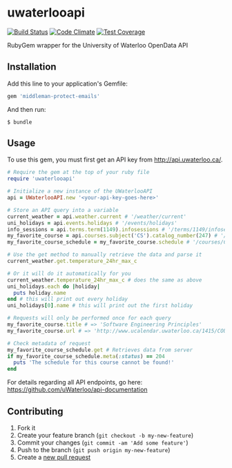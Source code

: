 uwaterlooapi
============

[![Build Status](https://travis-ci.org/amsardesai/uwaterlooapi.svg)](https://travis-ci.org/amsardesai/uwaterlooapi)
[![Code Climate](https://codeclimate.com/github/amsardesai/uwaterlooapi/badges/gpa.svg)](https://codeclimate.com/github/amsardesai/uwaterlooapi)
[![Test Coverage](https://codeclimate.com/github/amsardesai/uwaterlooapi/badges/coverage.svg)](https://codeclimate.com/github/amsardesai/uwaterlooapi)

RubyGem wrapper for the University of Waterloo OpenData API

## Installation

Add this line to your application's Gemfile:

```ruby
gem 'middleman-protect-emails'
```

And then run:

    $ bundle

## Usage

To use this gem, you must first get an API key from http://api.uwaterloo.ca/.

```ruby
# Require the gem at the top of your ruby file
require 'uwaterlooapi'

# Initialize a new instance of the UWaterlooAPI
api = UWaterlooAPI.new '<your-api-key-goes-here>'

# Store an API query into a variable
current_weather = api.weather.current # '/weather/current'
uni_holidays = api.events.holidays # '/events/holidays'
info_sessions = api.terms.term(1149).infosessions # '/terms/1149/infosessions'
my_favorite_course = api.courses.subject('CS').catalog_number(247) # '/courses/CS/247'
my_favorite_course_schedule = my_favorite_course.schedule # '/courses/CS/247/schedule'

# Use the get method to manually retrieve the data and parse it
current_weather.get.temperature_24hr_max_c

# Or it will do it automatically for you
current_weather.temperature_24hr_max_c # does the same as above
uni_holidays.each do |holiday|
  puts holiday.name
end # this will print out every holiday
uni_holidays[0].name # this will print out the first holiday

# Requests will only be performed once for each query
my_favorite_course.title # => 'Software Engineering Principles'
my_favorite_course.url # => 'http://www.ucalendar.uwaterloo.ca/1415/COURSE/course-CS.html#CS247'

# Check metadata of request
my_favorite_course_schedule.get # Retrieves data from server
if my_favorite_course_schedule.meta(:status) == 204
  puts 'The schedule for this course cannot be found!'
end
```

For details regarding all API endpoints, go here: https://github.com/uWaterloo/api-documentation

## Contributing

1. Fork it
2. Create your feature branch (`git checkout -b my-new-feature`)
3. Commit your changes (`git commit -am 'Add some feature'`)
4. Push to the branch (`git push origin my-new-feature`)
5. Create a [new pull request](../../pull/new/master)
